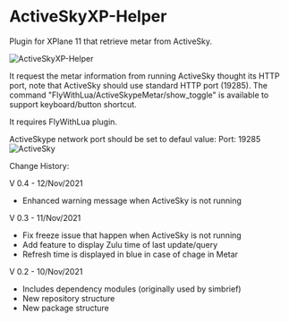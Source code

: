 # ActiveSkyXP-Helper
Plugin for XPlane 11 that retrieve metar from ActiveSky.

![ActiveSkyXP-Helper](https://user-images.githubusercontent.com/49170559/141481160-9cff5913-4b8b-4951-ae08-2076b04945e3.PNG)

It request the metar information from running ActiveSky thought its HTTP port, note that ActiveSky should use standard HTTP port (19285).
The command "FlyWithLua/ActiveSkypeMetar/show_toggle" is available to support keyboard/button shortcut.

It requires FlyWithLua plugin.

ActiveSkype network port should be set to defaul value:
Port: 19285
![ActiveSky](https://user-images.githubusercontent.com/49170559/141481241-06ff8726-20b8-4efd-be93-c7e660759b9a.PNG)

Change History:

V 0.4 - 12/Nov/2021
- Enhanced warning message when ActiveSky is not running

V 0.3 - 11/Nov/2021
- Fix freeze issue that happen when ActiveSky is not running
- Add feature to display Zulu time of last update/query
- Refresh time is displayed in blue in case of chage in Metar


V 0.2 - 10/Nov/2021
- Includes dependency modules (originally used by simbrief)
- New repository structure
- New package structure
